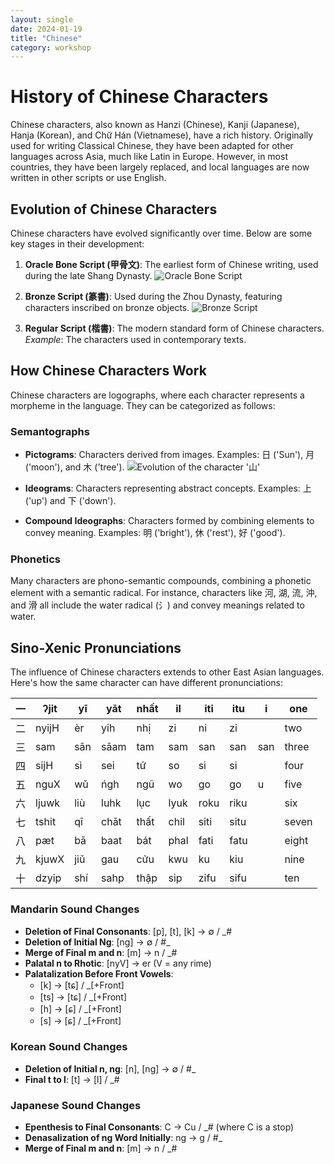 ```yaml
---
layout: single
date: 2024-01-19
title: "Chinese"
category: workshop
---
```



# History of Chinese Characters

Chinese characters, also known as Hanzi (Chinese), Kanji (Japanese), Hanja (Korean), and Chữ Hán (Vietnamese), have a rich history. Originally used for writing Classical Chinese, they have been adapted for other languages across Asia, much like Latin in Europe. However, in most countries, they have been largely replaced, and local languages are now written in other scripts or use English.

## Evolution of Chinese Characters

Chinese characters have evolved significantly over time. Below are some key stages in their development:

1. **Oracle Bone Script (甲骨文)**: The earliest form of Chinese writing, used during the late Shang Dynasty.
   ![Oracle Bone Script](https://upload.wikimedia.org/wikipedia/commons/thumb/8/85/Heji_37986_Ganzhi_table.jpg/220px-Heji_37986_Ganzhi_table.jpg)

2. **Bronze Script (篆書)**: Used during the Zhou Dynasty, featuring characters inscribed on bronze objects.
   ![Bronze Script](https://upload.wikimedia.org/wikipedia/commons/thumb/e/e2/XiaozhuanQinquan.jpg/200px-XiaozhuanQinquan.jpg)

3. **Regular Script (楷書)**: The modern standard form of Chinese characters.
   *Example*: The characters used in contemporary texts.

## How Chinese Characters Work

Chinese characters are logographs, where each character represents a morpheme in the language. They can be categorized as follows:

### Semantographs

- **Pictograms**: Characters derived from images. Examples: 日 ('Sun'), 月 ('moon'), and 木 ('tree').
  ![Evolution of the character '山'](https://upload.wikimedia.org/wikipedia/commons/thumb/7/7a/Evo-sh%C4%81n.svg/300px-Evo-sh%C4%81n.svg.png)

- **Ideograms**: Characters representing abstract concepts. Examples: 上 ('up') and 下 ('down').

- **Compound Ideographs**: Characters formed by combining elements to convey meaning. Examples: 明 ('bright'), 休 ('rest'), 好 ('good').

### Phonetics

Many characters are phono-semantic compounds, combining a phonetic element with a semantic radical. For instance, characters like 河, 湖, 流, 沖, and 滑 all include the water radical (氵) and convey meanings related to water.

## Sino-Xenic Pronunciations

The influence of Chinese characters extends to other East Asian languages. Here's how the same character can have different pronunciations:

| 一 | ʔjit  | yī  | yāt  | nhất | il   | iti  | itu  | i   | one   |
|----|-------|-----|------|------|------|------|------|-----|-------|
| 二 | nyijH | èr  | yih  | nhị  | zi   | ni   | zi   |     | two   |
| 三 | sam   | sān | sāam | tam  | sam  | san  | san  | san | three |
| 四 | sijH  | sì  | sei  | tứ   | so   | si   | si   |     | four  |
| 五 | nguX  | wǔ  | ńgh  | ngũ  | wo   | go   | go   | u   | five  |
| 六 | ljuwk | liù | luhk | lục  | lyuk | roku | riku |     | six   |
| 七 | tshit | qī  | chāt | thất | chil | siti | situ |     | seven |
| 八 | pæt   | bā  | baat | bát  | phal | fati | fatu |     | eight |
| 九 | kjuwX | jiǔ | gau  | cửu  | kwu  | ku   | kiu  |     | nine  |
| 十 | dzyip | shí | sahp | thập | sip  | zifu | sifu |     | ten   |


### Mandarin Sound Changes

- **Deletion of Final Consonants**: [p], [t], [k] -> ∅ / _#
- **Deletion of Initial Ng**: [ng] -> ∅ / #_
- **Merge of Final m and n**: [m] -> n / _#
- **Palatal n to Rhotic**: [nyV] -> er (V = any rime)
- **Palatalization Before Front Vowels**:
  - [k] -> [tɕ] / _[+Front]
  - [ts] -> [tɕ] / _[+Front]
  - [h] -> [ɕ] / _[+Front]
  - [s] -> [ɕ] / _[+Front]
  
  
### Korean Sound Changes

- **Deletion of Initial n, ng**: [n], [ng] -> ∅ / #_
- **Final t to l**: [t] -> [l] / _#

### Japanese Sound Changes

- **Epenthesis to Final Consonants**: C -> Cu / _# (where C is a stop)
- **Denasalization of ng Word Initially**: ng -> g / #_ 
- **Merge of Final m and n**: [m] -> n / _#




